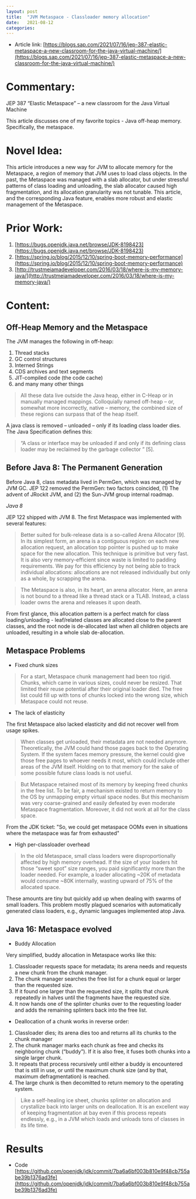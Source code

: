 ```yaml
---
layout: post
title:  "JVM Metaspace - Classloader memory allocation"
date:   2021-08-12
categories:
---
```


- Article link: [https://blogs.sap.com/2021/07/16/jep-387-elastic-metaspace-a-new-classroom-for-the-java-virtual-machine/](https://blogs.sap.com/2021/07/16/jep-387-elastic-metaspace-a-new-classroom-for-the-java-virtual-machine/)



# Commentary:

JEP 387 “Elastic Metaspace” – a new classroom for the Java Virtual Machine

This article discusses one of my favorite topics - Java off-heap memory. Specifically, the metaspace.


# Novel Idea:

This article introduces a new way for JVM to allocate memory for the Metaspace, a region of memory that JVM uses to load class objects. In the past, the Metaspace was managed with a slab allocator, but under stressful patterns of class loading and unloading, the slab allocator caused high fragmentation, and its allocation granularity was not tunable. This article, and the corresponding Java feature, enables more robust and elastic management of the Metaspace.


# Prior Work:

1. [https://bugs.openjdk.java.net/browse/JDK-8198423](https://bugs.openjdk.java.net/browse/JDK-8198423)
2. [https://spring.io/blog/2015/12/10/spring-boot-memory-performance](https://spring.io/blog/2015/12/10/spring-boot-memory-performance)
3. [http://trustmeiamadeveloper.com/2016/03/18/where-is-my-memory-java/](http://trustmeiamadeveloper.com/2016/03/18/where-is-my-memory-java/)

# Content:


## Off-Heap Memory and the Metaspace

The JVM manages the following in off-heap:

1. Thread stacks
2. GC control structures
3. Interned Strings
4. CDS archives and text segments
5. JIT-compiled code (the code cache)
6. and many many other things

> All these data live outside the Java heap, either in C-Heap or in manually managed mappings. Colloquially named off-heap – or, somewhat more incorrectly, native – memory, the combined size of these regions can surpass that of the heap itself.

A java class is removed – unloaded – only if its loading class loader dies. The Java Specification defines this:

> “A class or interface may be unloaded if and only if its defining class loader may be reclaimed by the garbage collector ” [5].

## Before Java 8: The Permanent Generation

Before Java 8, class metadata lived in PermGen, which was managed by JVM GC. JEP 122 removed the PermGen: two factors coincided, (1) The advent of JRockit JVM, and (2) the Sun-JVM group internal roadmap.


_Java 8_

JEP 122 shipped with JVM 8. The first Metaspace was implemented with several features:

> Better suited for bulk-release data is a so-called Arena Allocator [9]. In its simplest form, an arena is a contiguous region: on each new allocation request, an allocation top pointer is pushed up to make space for the new allocation. This technique is primitive but very fast. It is also very memory-efficient since waste is limited to padding requirements. We pay for this efficiency by not being able to track individual allocations: allocations are not released individually but only as a whole, by scrapping the arena.

> The Metaspace is also, in its heart, an arena allocator. Here, an arena is not bound to a thread like a thread stack or a TLAB. Instead, a class loader owns the arena and releases it upon death.

From first glance, this allocation pattern is a perfect match for class loading/unloading - leaf/related classes are allocated close to the parent classes, and the root node is de-allocated last when all children objects are unloaded, resulting in a whole slab de-allocation.

## Metaspace Problems

- Fixed chunk sizes

> For a start, Metaspace chunk management had been too rigid. Chunks, which came in various sizes,  could never be resized. That limited their reuse potential after their original loader died. The free list could fill up with tons of chunks locked into the wrong size, which Metaspace could not reuse.

- The lack of elasticity

The first Metaspace also lacked elasticity and did not recover well from usage spikes.

> When classes get unloaded, their metadata are not needed anymore. Theoretically, the JVM could hand those pages back to the Operating System. If the system faces memory pressure, the kernel could give those free pages to whoever needs it most, which could include other areas of the JVM itself. Holding on to that memory for the sake of some possible future class loads is not useful.

> But Metaspace retained most of its memory by keeping freed chunks in the free list. To be fair, a mechanism existed to return memory to the OS by unmapping empty virtual space nodes. But this mechanism was very coarse-grained and easily defeated by even moderate Metaspace fragmentation. Moreover, it did not work at all for the class space.

From the JDK ticket: "So, we could get metaspace OOMs even in situations where the metaspace was far from exhausted"

- High per-classloader overhead

> In the old Metaspace, small class loaders were disproportionally affected by high memory overhead. If the size of your loaders hit those “sweet spot” size ranges, you paid significantly more than the loader needed. For example, a loader allocating ~20K of metadata would consume ~80K internally, wasting upward of 75% of the allocated space.

These amounts are tiny but quickly add up when dealing with swarms of small loaders. This problem mostly plagued scenarios with automatically generated class loaders, e.g., dynamic languages implemented atop Java.


## Java 16: Metaspace evolved


- Buddy Allocation

Very simplified, buddy allocation in Metaspace works like this:

1. Classloader requests space for metadata; its arena needs and requests a new chunk from the chunk manager.
2. The chunk manager searches the free list for a chunk equal or larger than the requested size.
3. If it found one larger than the requested size, it splits that chunk repeatedly in halves until the fragments have the requested size.
4. It now hands one of the splinter chunks over to the requesting loader and adds the remaining splinters back into the free list.

- Deallocation of a chunk works in reverse order:

1. Classloader dies; its arena dies too and returns all its chunks to the chunk manager
2. The chunk manager marks each chunk as free and checks its neighboring chunk (“buddy”). If it is also free, it fuses both chunks into a single larger chunk.
3. It repeats that process recursively until either a buddy is encountered that is still in use, or until the maximum chunk size (and by that, maximum defragmentation) is reached.
4. The large chunk is then decomitted to return memory to the operating system.

> Like a self-healing ice sheet, chunks splinter on allocation and crystallize back into larger units on deallocation. It is an excellent way of keeping fragmentation at bay even if this process repeats endlessly, e.g., in a JVM which loads and unloads tons of classes in its life time.

# Results

- Code
[https://github.com/openjdk/jdk/commit/7ba6a6bf003b810e9f48cb755abe39b1376ad3fe](https://github.com/openjdk/jdk/commit/7ba6a6bf003b810e9f48cb755abe39b1376ad3fe)


